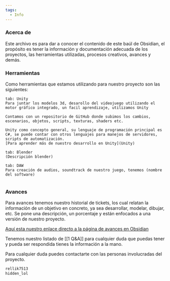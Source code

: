 ```yaml
---
tags:
  - Info
---
```


### Acerca de
Este archivo es para dar a conocer el contenido de este baúl de Obsidian, el propósito es tener la información y documentación adecuada de los proyectos, las herramientas utilizadas, procesos creativos, avances y demás.


### Herramientas
Como herramientas que estamos utilizando para nuestro proyecto son las siguientes:

````tabs
tab: Unity
Para juntar los modelos 3d, desarollo del videojuego utilizando el motor gráfico integrado, un facil aprendizaje, utilizamos Unity

Contamos con un repositorio de GitHub donde subimos los cambios, escenarios, objetos, scripts, texturas, shaders etc. 

Unity como concepto general, su lenguaje de programación principal es C#, se puede contar con otros lenguajes para manejos de servidores, scripts de automatización.
[Para aprender más de nuestro desarrollo en Unity](Unity)

tab: Blender
(Descripción blender)

tab: DAW 
Para creación de audios, soundtrack de nuestro juego, tenemos (nombre del software)


````

### Avances
Para avances tenemos nuestro historial de tickets, los cual relatan la información de un objetivo en concreto, ya sea desarrollar, modelar, dibujar, etc. Se pone una descripción, un porcentaje y están enfocados a una versión de nuestro proyecto.

[Aquí esta nuestro enlace directo a la página de avances en Obsidian](2%20Avances)



Tenemos nuestro listado de [[1 Q&A]] para cualquier duda que puedas tener y pueda ser respondida tienes la información a la mano.

Para cualquier duda puedes contactarte con las personas involucradas del proyecto.

~~~d
rellik7513
hidden_lol
~~~

